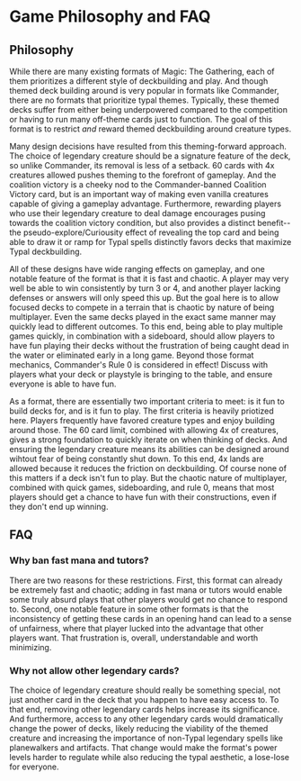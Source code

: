 # Game Philosophy and FAQ

## Philosophy

While there are many existing formats of Magic: The Gathering, each of them prioritizes a different style of deckbuilding and play. And though themed deck building around is very popular in formats like Commander, there are no formats that prioritize typal themes. Typically, these themed decks suffer from either being underpowered compared to the competition or having to run many off-theme cards just to function. The goal of this format is to restrict *and* reward themed deckbuilding around creature types. 

Many design decisions have resulted from this theming-forward approach. The choice of legendary creature should be a signature feature of the deck, so unlike Commander, its removal is less of a setback. 60 cards with 4x creatures allowed pushes theming to the forefront of gameplay. And the coalition victory is a cheeky nod to the Commander-banned Coalition Victory card, but is an important way of making even vanilla creatures capable of giving a gameplay advantage. Furthermore, rewarding players who use their legendary creature to deal damage encourages pusing towards the coalition victory condition, but also provides a distinct benefit-- the pseudo-explore/Curiousity effect of revealing the top card and being able to draw it or ramp for Typal spells distinctly favors decks that maximize Typal deckbuilding.

All of these designs have wide ranging effects on gameplay, and one notable feature of the format is that it is fast and chaotic. A player may very well be able to win consistently by turn 3 or 4, and another player lacking defenses or answers will only speed this up. But the goal here is to allow focused decks to compete in a terrain that is chaotic by nature of being multiplayer. Even the same decks played in the exact same manner may quickly lead to different outcomes. To this end, being able to play multiple games quickly, in combination with a sideboard, should allow players to have fun playing their decks without the frustration of being caught dead in the water or eliminated early in a long game. Beyond those format mechanics, Commander's Rule 0 is considered in effect! Discuss with players what your deck or playstyle is bringing to the table, and ensure everyone is able to have fun.

As a format, there are essentially two important criteria to meet: is it fun to build decks for, and is it fun to play. The first criteria is heavily priotized here. Players frequently have favored creature types and enjoy building around those. The 60 card limit, combined with allowing 4x of creatures, gives a strong foundation to quickly iterate on when thinking of decks. And ensuring the legendary creature means its abilities can be designed around wihtout fear of being constantly shut down. To this end, 4x lands are allowed because it reduces the friction on deckbuilding. Of course none of this matters if a deck isn't fun to play. But the chaotic nature of multiplayer, combined with quick games, sideboarding, and rule 0, means that most players should get a chance to have fun with their constructions, even if they don't end up winning. 


## FAQ

### Why ban fast mana and tutors?
There are two reasons for these restrictions. First, this format can already be extremely fast and chaotic; adding in fast mana or tutors would enable some truly absurd plays that other players would get no chance to respond to. Second, one notable feature in some other formats is that the inconsistency of getting these cards in an opening hand can lead to a sense of unfairness, where that player lucked into the advantage that other players want. That frustration is, overall, understandable and worth minimizing.

### Why not allow other legendary cards?
The choice of legendary creature should really be something special, not just another card in the deck that you happen to have easy access to. To that end, removing other legendary cards helps increase its significance. And furthermore, access to any other legendary cards would dramatically change the power of decks, likely reducing the viability of the themed creature and increasing the importance of non-Typal legendary spells like planewalkers and artifacts. That change would make the format's power levels harder to regulate while also reducing the typal aesthetic, a lose-lose for everyone.
